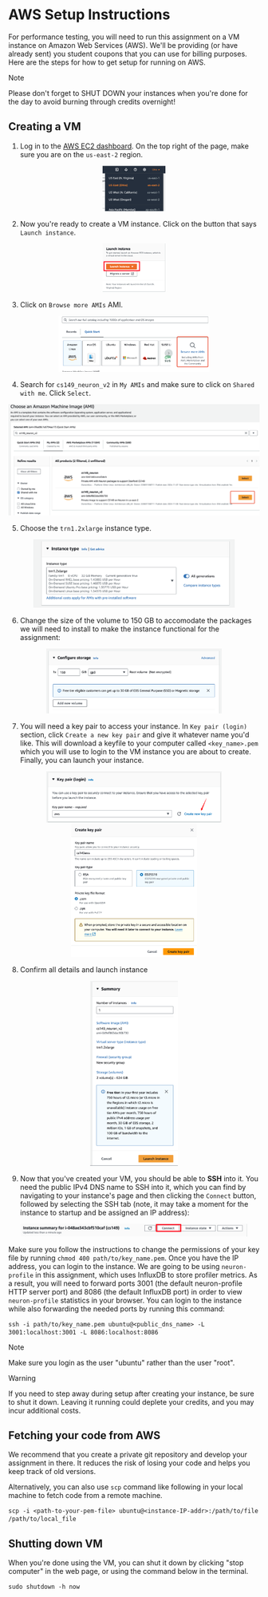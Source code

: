 # AWS Setup Instructions #

For performance testing, you will need to run this assignment on a VM instance on Amazon Web Services (AWS). We'll be providing (or have already sent) you student coupons that you can use for billing purposes. Here are the steps for how to get setup for running on AWS.

> [!NOTE]
> Please don't forget to SHUT DOWN your instances when you're done for the day to avoid burning through credits overnight!

## Creating a VM ##

1. Log in to the [AWS EC2 dashboard](https://us-east-2.console.aws.amazon.com/console/home?region=us-east-2). On the top right of the page, make sure you are on the `us-east-2` region.
<p align="center">
  <img src="handout/switch-region.png" alt="Switch region" width="25%">
</p>

2. Now you're ready to create a VM instance. Click on the button that says `Launch instance`.

<p align="center">
  <img src="handout/launch-instance.png?raw=true" alt="Launch instance" width="25%">
</p>

3. Click on `Browse more AMIs` AMI.

<p align="center">
  <img src="handout/search-ami.png" alt="Search AMI" width="60%">
</p>

4. Search for `cs149_neuron_v2` in `My AMIs` and make sure to click on `Shared with me`. Click `Select`.

<p align="center">
  <img src="handout/select-ami.png" alt="Select AMI" width="100%">
</p>


5. Choose the `trn1.2xlarge` instance type.

<p align="center">
  <img src="handout/choose-instance.png" alt="Choose instance type" width="80%">
</p>

6. Change the size of the volume to 150 GB to accomodate the packages we will need to install to make the instance functional for the assignment:

<p align="center">
  <img src="handout/storage.png?raw=true" alt="Storage" width="70%">
</p>

7. You will need a key pair to access your instance. In `Key pair (login)` section, click `Create a new key pair` and give it whatever name you'd like. This will download a keyfile to your computer called `<key_name>.pem` which you will use to login to the VM instance you are about to create. Finally, you can launch your instance.

<p align="center">
  <img src="handout/keypair-step1.png" alt="Key Pair Step 1" width="70%">
  <img src="handout/keypair-step2.png" alt="Key Pair Step 2" width="50%">
</p>

8. Confirm all details and launch instance  

<p align="center">
  <img src="handout/confirm-launch.png" alt="Confirm" width="35%">
</p>

9. Now that you've created your VM, you should be able to __SSH__ into it. You need the public IPv4 DNS name to SSH into it, which you can find by navigating to your instance's page and then clicking the `Connect` button, followed by selecting the SSH tab (note, it may take a moment for the instance to startup and be assigned an IP address):

<p align="center">
  <img src="handout/connect.png?raw=true" alt="Connect" width="90%">
</p>

Make sure you follow the instructions to change the permissions of your key file by running `chmod 400 path/to/key_name.pem`.
Once you have the IP address, you can login to the instance. We are going to be using `neuron-profile` in this assignment, which uses InfluxDB to store profiler metrics. As a result, you will need to forward ports 3001 (the default neuron-profile HTTP server port) and 8086 (the default InfluxDB port) in order to view `neuron-profile` statistics in your browser. You can login to the instance while also forwarding the needed ports by running this command:
~~~~
ssh -i path/to/key_name.pem ubuntu@<public_dns_name> -L 3001:localhost:3001 -L 8086:localhost:8086
~~~~

> [!NOTE]
> Make sure you login as the user "ubuntu" rather than the user "root".

> [!WARNING]
> If you need to step away during setup after creating your instance, be sure to shut it down. Leaving it running could deplete your credits, and you may incur additional costs.


## Fetching your code from AWS ##

We recommend that you create a private git repository and develop your assignment in there. It reduces the risk of losing your code and helps you keep track of old versions.

Alternatively, you can also use `scp` command like following in your local machine to fetch code from a remote machine.
~~~~
scp -i <path-to-your-pem-file> ubuntu@<instance-IP-addr>:/path/to/file /path/to/local_file
~~~~

## Shutting down VM ##
When you're done using the VM, you can shut it down by clicking "stop computer" in the web page, or using the command below in the terminal.
~~~~
sudo shutdown -h now
~~~~
